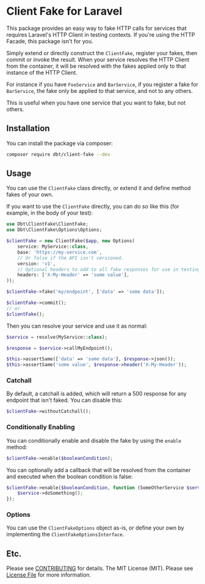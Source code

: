 # Client Fake for Laravel

This package provides an easy way to fake HTTP calls for services that requires Laravel's HTTP Client in testing contexts. If you're using the HTTP Facade, this package isn't for you.

Simply extend or directly construct the `ClientFake`, register your fakes, then commit or invoke the result. When your service resolves the HTTP Client from the container, it will be resolved with the fakes applied only to that instance of the HTTP Client. 

For instance if you have `FooService` and `BarService`, if you register a fake for `BarService`, the fake only be applied to that service, and not to any others.

This is useful when you have one service that you want to fake, but not others.

## Installation

You can install the package via composer:

```bash
composer require dbt/client-fake --dev
```

## Usage

 You can use the `ClientFake` class directly, or extend it and define method fakes of your own.

If you want to use the `ClientFake` directly, you can do so like this (for example, in the body of your test):

```php
use Dbt\ClientFake\ClientFake;
use Dbt\ClientFake\Options\Options;

$clientFake = new ClientFake($app, new Options(
    service: MyService::class,
    base: 'https://my-service.com',
    // Or false if the API isn't versioned.
    version: 'v1',
    // Optional headers to add to all fake responses for use in testing.
    headers: ['X-My-Header' => 'some value'],
));

$clientFake->fake('my/endpoint', ['data' => 'some data']);

$clientFake->commit();
// or
$clientFake();
```

Then you can resolve your service and use it as normal:

```php
$service = resolve(MyService::class);

$response = $service->callMyEndpoint();

$this->assertSame(['data' => 'some data'], $response->json());
$this->assertSame('some value', $response->header('X-My-Header'));
```

### Catchall

By default, a catchall is added, which will return a 500 response for any endpoint that isn't faked. You can disable this:

```php
$clientFake->withoutCatchall();
```

### Conditionally Enabling

You can conditionally enable and disable the fake by using the `enable` method:

```php
$clientFake->enable($booleanCondition);
```

You can optionally add a callback that will be resolved from the container and executed when the boolean condition is false:

```php
$clientFake->enable($booleanCondition, function (SomeOtherService $service) {
    $service->doSomething();
});
```

### Options

You can use the `ClientFakeOptions` object as-is, or define your own by implementing the `ClientFakeOptionsInterface`.

## Etc.

Please see [CONTRIBUTING](CONTRIBUTING.md) for details.
The MIT License (MIT). Please see [License File](LICENSE.md) for more information.
